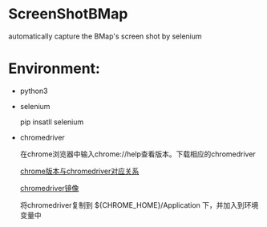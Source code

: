 # ScreenShotBMap
automatically capture the BMap's screen shot by selenium

# Environment:
- python3

- selenium
    
    pip insatll selenium

- chromedriver

    在chrome浏览器中输入chrome://help查看版本。下载相应的chromedriver
    
    [chrome版本与chromedriver对应关系](https://blog.csdn.net/huilan_same/article/details/51896672)
    
    [chromedriver镜像](http://npm.taobao.org/mirrors/chromedriver/)

    将chromedriver复制到 ${CHROME_HOME}/Application 下，并加入到环境变量中


    
